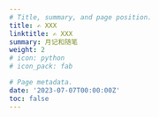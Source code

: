```yaml
---
# Title, summary, and page position.
title: ✍️ XXX
linktitle: ✍️ XXX
summary: 月记和随笔
weight: 2
# icon: python
# icon_pack: fab

# Page metadata.
date: '2023-07-07T00:00:00Z'
toc: false
---
```

